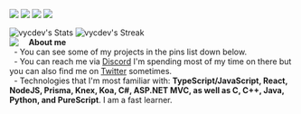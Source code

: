 
[![](https://img.shields.io/github/followers/vycdev?label=Follow%20me&style=social)](https://github.com/login?return_to=https%3A%2F%2Fgithub.com%2Fvycdev) [![](https://img.shields.io/twitch/status/vycdev?style=social)](https://www.twitch.tv/vycdev) ![](https://img.shields.io/twitter/follow/vycdev?style=social) ![](https://img.shields.io/youtube/channel/subscribers/UC9oN2nvJsq1AdybSs0ewT7Q?style=social)


![vycdev's Stats](https://github-readme-stats.vercel.app/api?username=vycdev&theme=dark&show_icons=true&hide_border=true&count_private=true&rank_icon=percentile&custom_title=About%20Me&hide_rank=true&card_width=300px&icon_color=3299fe&card_height=310px)
![vycdev's Streak](https://github-readme-streak-stats.herokuapp.com/?user=vycdev&theme=dark&hide_border=true&card_width=538px&ring=3299fe&fire=3299fe&currStreakLabel=3299fe)
<br />
<img align="left" style="margin-right: 10px;" src="https://github-readme-stats.vercel.app/api/top-langs/?username=vycdev&theme=dark&show_icons=true&hide_border=true&layout=compact&card_width=304px">
 &nbsp; <b> About me </b> <br />
 &nbsp; - You can see some of my projects in the pins list down below. <br />
 &nbsp; - You can reach me via [Discord](https://discordapp.com/users/270972671490129921) I'm spending most of my time on there but you can also find me on [Twitter](https://twitter.com/vycdev) sometimes. <br />
 &nbsp; - Technologies that I'm most familiar with: <b>TypeScript/JavaScript, React, NodeJS, Prisma, Knex, Koa, C#, ASP.NET MVC, as well as C, C++, Java, Python, and PureScript</b>. I am a fast learner.
